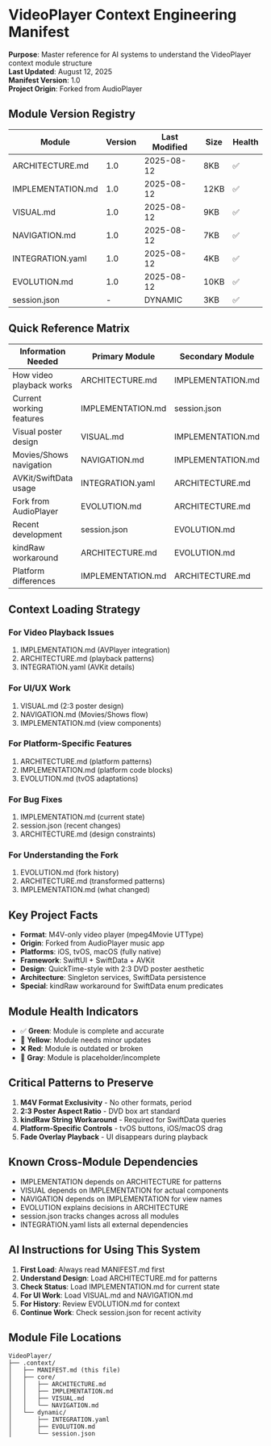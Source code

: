 # VideoPlayer Context Engineering Manifest

**Purpose**: Master reference for AI systems to understand the VideoPlayer context module structure  
**Last Updated**: August 12, 2025  
**Manifest Version**: 1.0  
**Project Origin**: Forked from AudioPlayer

## Module Version Registry

| Module | Version | Last Modified | Size | Health |
|--------|---------|--------------|------|---------|
| ARCHITECTURE.md | 1.0 | 2025-08-12 | 8KB | ✅ |
| IMPLEMENTATION.md | 1.0 | 2025-08-12 | 12KB | ✅ |
| VISUAL.md | 1.0 | 2025-08-12 | 9KB | ✅ |
| NAVIGATION.md | 1.0 | 2025-08-12 | 7KB | ✅ |
| INTEGRATION.yaml | 1.0 | 2025-08-12 | 4KB | ✅ |
| EVOLUTION.md | 1.0 | 2025-08-12 | 10KB | ✅ |
| session.json | - | DYNAMIC | 3KB | ✅ |

## Quick Reference Matrix

| Information Needed | Primary Module | Secondary Module |
|-------------------|----------------|------------------|
| How video playback works | ARCHITECTURE.md | IMPLEMENTATION.md |
| Current working features | IMPLEMENTATION.md | session.json |
| Visual poster design | VISUAL.md | IMPLEMENTATION.md |
| Movies/Shows navigation | NAVIGATION.md | IMPLEMENTATION.md |
| AVKit/SwiftData usage | INTEGRATION.yaml | ARCHITECTURE.md |
| Fork from AudioPlayer | EVOLUTION.md | ARCHITECTURE.md |
| Recent development | session.json | EVOLUTION.md |
| kindRaw workaround | ARCHITECTURE.md | EVOLUTION.md |
| Platform differences | IMPLEMENTATION.md | ARCHITECTURE.md |

## Context Loading Strategy

### For Video Playback Issues
1. IMPLEMENTATION.md (AVPlayer integration)
2. ARCHITECTURE.md (playback patterns)
3. INTEGRATION.yaml (AVKit details)

### For UI/UX Work
1. VISUAL.md (2:3 poster design)
2. NAVIGATION.md (Movies/Shows flow)
3. IMPLEMENTATION.md (view components)

### For Platform-Specific Features
1. ARCHITECTURE.md (platform patterns)
2. IMPLEMENTATION.md (platform code blocks)
3. EVOLUTION.md (tvOS adaptations)

### For Bug Fixes
1. IMPLEMENTATION.md (current state)
2. session.json (recent changes)
3. ARCHITECTURE.md (design constraints)

### For Understanding the Fork
1. EVOLUTION.md (fork history)
2. ARCHITECTURE.md (transformed patterns)
3. IMPLEMENTATION.md (what changed)

## Key Project Facts
- **Format**: M4V-only video player (mpeg4Movie UTType)
- **Origin**: Forked from AudioPlayer music app
- **Platforms**: iOS, tvOS, macOS (fully native)
- **Framework**: SwiftUI + SwiftData + AVKit
- **Design**: QuickTime-style with 2:3 DVD poster aesthetic
- **Architecture**: Singleton services, SwiftData persistence
- **Special**: kindRaw workaround for SwiftData enum predicates

## Module Health Indicators
- ✅ **Green**: Module is complete and accurate
- 🔄 **Yellow**: Module needs minor updates
- ❌ **Red**: Module is outdated or broken
- 📝 **Gray**: Module is placeholder/incomplete

## Critical Patterns to Preserve
1. **M4V Format Exclusivity** - No other formats, period
2. **2:3 Poster Aspect Ratio** - DVD box art standard
3. **kindRaw String Workaround** - Required for SwiftData queries
4. **Platform-Specific Controls** - tvOS buttons, iOS/macOS drag
5. **Fade Overlay Playback** - UI disappears during playback

## Known Cross-Module Dependencies
- IMPLEMENTATION depends on ARCHITECTURE for patterns
- VISUAL depends on IMPLEMENTATION for actual components
- NAVIGATION depends on IMPLEMENTATION for view names
- EVOLUTION explains decisions in ARCHITECTURE
- session.json tracks changes across all modules
- INTEGRATION.yaml lists all external dependencies

## AI Instructions for Using This System
1. **First Load**: Always read MANIFEST.md first
2. **Understand Design**: Load ARCHITECTURE.md for patterns
3. **Check Status**: Load IMPLEMENTATION.md for current state
4. **For UI Work**: Load VISUAL.md and NAVIGATION.md
5. **For History**: Review EVOLUTION.md for context
6. **Continue Work**: Check session.json for recent activity

## Module File Locations
```
VideoPlayer/
├── .context/
│   ├── MANIFEST.md (this file)
│   ├── core/
│   │   ├── ARCHITECTURE.md
│   │   ├── IMPLEMENTATION.md
│   │   ├── VISUAL.md
│   │   └── NAVIGATION.md
│   └── dynamic/
│       ├── INTEGRATION.yaml
│       ├── EVOLUTION.md
│       └── session.json
```